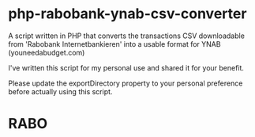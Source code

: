 # php-rabobank-ynab-csv-converter
A script written in PHP that converts the transactions CSV downloadable from 'Rabobank Internetbankieren' into a usable format for YNAB (youneedabudget.com)

I've written this script for my personal use and shared it for your benefit.

Please update the exportDirectory property to your personal preference before actually using this script.
# RABO

